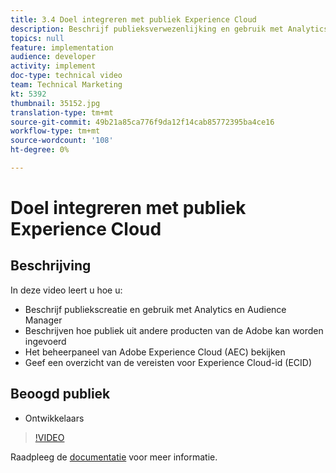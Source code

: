 ```yaml
---
title: 3.4 Doel integreren met publiek Experience Cloud
description: Beschrijf publieksverwezenlijking en gebruik met Analytics en Audience Manager, beschrijf hoe te om publiek uit andere Producten van de Adobe in te voeren, Onderzoek het Adobe Experience Cloud (AEC) admin paneel, Lijst de eisen voor Experience Cloud identiteitskaart (ECID)
topics: null
feature: implementation
audience: developer
activity: implement
doc-type: technical video
team: Technical Marketing
kt: 5392
thumbnail: 35152.jpg
translation-type: tm+mt
source-git-commit: 49b21a85ca776f9da12f14cab85772395ba4ce16
workflow-type: tm+mt
source-wordcount: '108'
ht-degree: 0%

---
```



# Doel integreren met publiek Experience Cloud

## Beschrijving

In deze video leert u hoe u:

* Beschrijf publiekscreatie en gebruik met Analytics en Audience Manager
* Beschrijven hoe publiek uit andere producten van de Adobe kan worden ingevoerd
* Het beheerpaneel van Adobe Experience Cloud (AEC) bekijken
* Geef een overzicht van de vereisten voor Experience Cloud-id (ECID)

## Beoogd publiek

* Ontwikkelaars

>[!VIDEO](https://video.tv.adobe.com/v/35152/?quality=12)

Raadpleeg de [documentatie](https://docs.adobe.com/content/help/en/target/using/integrate/mmp.html) voor meer informatie.
